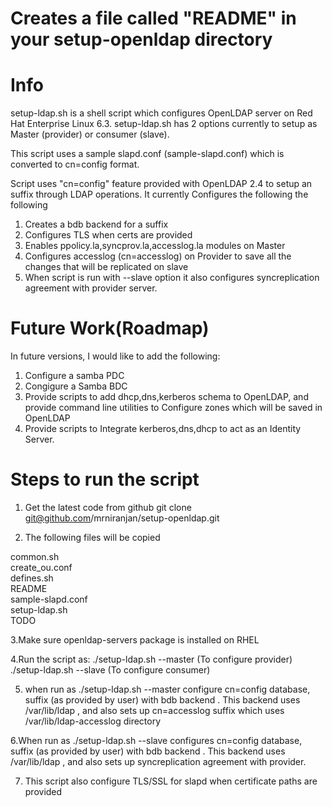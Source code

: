 # Creates a file called "README" in your setup-openldap directory

Info 
====
setup-ldap.sh is a shell script which configures OpenLDAP server on Red Hat Enterprise Linux 6.3. 
setup-ldap.sh has 2 options currently to setup as Master (provider) or consumer (slave). 

This script uses a sample slapd.conf (sample-slapd.conf) which is converted to cn=config format. 

Script uses "cn=config" feature provided with OpenLDAP 2.4 to setup an suffix through LDAP operations. It currently 
Configures the following the following

1. Creates a bdb backend for a suffix
2. Configures TLS when certs are provided
3. Enables ppolicy.la,syncprov.la,accesslog.la modules on Master
4. Configures accesslog (cn=accesslog) on Provider to save all the changes that will be replicated on slave
5. When script is run with --slave option it also configures syncreplication agreement with provider server. 


Future Work(Roadmap)
====================
In future versions, I would like to add the following:

1. Configure a samba PDC 
2. Congigure a Samba BDC 
3. Provide scripts to add dhcp,dns,kerberos schema to OpenLDAP, and provide command line utilities to Configure zones which will be saved in 
OpenLDAP 
4. Provide scripts to Integrate kerberos,dns,dhcp to act as an Identity Server. 

Steps to run the script 
========================
1. Get the latest code from github
git clone git@github.com/mrniranjan/setup-openldap.git

2. The following files will be copied 

common.sh  
create_ou.conf  
defines.sh  
README  
sample-slapd.conf  
setup-ldap.sh  
TODO

3.Make sure openldap-servers package  is installed on RHEL

4.Run the script as:
./setup-ldap.sh --master (To configure provider)
./setup-ldap.sh --slave (To configure consumer)

5. when run as ./setup-ldap.sh --master configure cn=config database, suffix (as provided by user) with bdb 
backend . This backend uses /var/lib/ldap , and also sets up cn=accesslog suffix which uses /var/lib/ldap-accesslog directory 

6.When run as ./setup-ldap.sh --slave configures cn=config database, suffix (as provided by user) with bdb
backend . This backend uses /var/lib/ldap , and also sets up syncreplication agreement with provider. 

7. This script also configure TLS/SSL for slapd when certificate paths are provided


